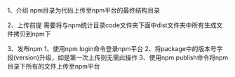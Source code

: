 1、介绍
npm目录为代码上传至npm平台的最终结构目录

2、上传前提
需要将与npm统计目录code文件夹下面中dist文件夹中所有生成文件拷贝到npm下

3、发布npm
    1、使用npm login命令登录npm平台
    2、将package中的版本号字段(version)升级，如是第一次上传则无需此操作
    3、使用npm publish命令将npm目录下所有的文件上传至npm平台